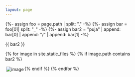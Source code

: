 ```yaml
---
layout: page
---
```

<style>
* {
    box-sizing: border-box;
}

.column {
    padding: 2px;
	float:left;
	
}


</style>


{%- assign foo = page.path | split: "." -%}
{%- assign bar = foo[0]| split: "_" -%}
{%- assign bar2 = "puja" | append: bar[0] | append: "/" | append: bar[1] -%}

{{ bar2 }}


{% for image in site.static_files %}
	{% if image.path contains  bar2  %}
<div class="column">	
<img style="margin-left:1px;" src="{{ site.baseurl }}{{ image.path }}" alt="image"/><br/><br/>
</div>
	{% endif %}
{% endfor %}	